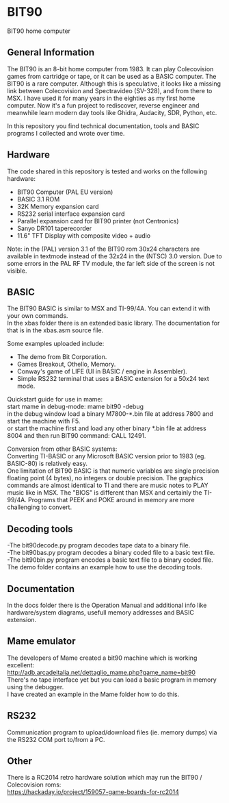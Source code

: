 # BIT90
BIT90 home computer

## General Information
The BIT90 is an 8-bit home computer from 1983. It can play Colecovision games from cartridge or tape, or it can be used as a BASIC computer. The BIT90 is a rare computer. Although this is speculative, it looks like a missing link between Colecovision and Spectravideo (SV-328), and from there to MSX. I have used it for many years in the eighties as my first home computer. Now it's a fun project to rediscover, reverse engineer and meanwhile learn modern day tools like Ghidra, Audacity, SDR, Python, etc. 
  
In this repository you find technical documentation, tools and BASIC programs I collected and wrote over time.

## Hardware
The code shared in this repository is tested and works on the following hardware:
- BIT90 Computer (PAL EU version)
- BASIC 3.1 ROM
- 32K Memory expansion card
- RS232 serial interface expansion card
- Parallel expansion card for BIT90 printer (not Centronics)
- Sanyo DR101 taperecorder
- 11.6" TFT Display with composite video + audio

Note: in the (PAL) version 3.1 of the BIT90 rom 30x24 characters are available in textmode instead of the 32x24 in the (NTSC) 3.0 version.
Due to some errors in the PAL RF TV module, the far left side of the screen is not visible.

## BASIC
The BIT90 BASIC is similar to MSX and TI-99/4A. You can extend it with your own commands.  
In the xbas folder there is an extended basic library. The documentation for that is in the xbas.asm source file.  
  
Some examples uploaded include:  
- The demo from Bit Corporation.  
- Games Breakout, Othello, Memory.    
- Conway's game of LIFE (UI in BASIC / engine in Assembler).    
- Simple RS232 terminal that uses a BASIC extension for a 50x24 text mode.  
  
Quickstart guide for use in mame:  
start mame in debug-mode: mame bit90 -debug  
in the debug window load a binary M7800-\*.bin file at address 7800 and start the machine with F5.  
or start the machine first and load any other binary \*.bin file at address 8004 and then run BIT90 command: CALL 12491.  
  
Conversion from other BASIC systems:  
Converting TI-BASIC or any Microsoft BASIC version prior to 1983 (eg. BASIC-80) is relatively easy.   
One limitation of BIT90 BASIC is that numeric variables are single precision floating point (4 bytes), no integers or double precision. The graphics commands are almost identical to TI and there are music notes to PLAY music like in MSX. The "BIOS" is different than MSX and certainly the TI-99/4A. Programs that PEEK and POKE around in memory are more challenging to convert.

## Decoding tools
-The bit90decode.py program decodes tape data to a binary file.  
-The bit90bas.py program decodes a binary coded file to a basic text file.  
-The bit90bin.py program encodes a basic text file to a binary coded file.  
The demo folder contains an example how to use the decoding tools.  

## Documentation
In the docs folder there is the Operation Manual and additional info like hardware/system diagrams, usefull memory addresses and BASIC extension.  

## Mame emulator
The developers of Mame created a bit90 machine which is working excellent:  
http://adb.arcadeitalia.net/dettaglio_mame.php?game_name=bit90  
There's no tape interface yet but you can load a basic program in memory using the debugger.  
I have created an example in the Mame folder how to do this.  

## RS232
Communication program to upload/download files (ie. memory dumps) via the RS232 COM port to/from a PC.  

## Other
There is a RC2014 retro hardware solution which may run the BIT90 / Colecovision roms:  
https://hackaday.io/project/159057-game-boards-for-rc2014  
